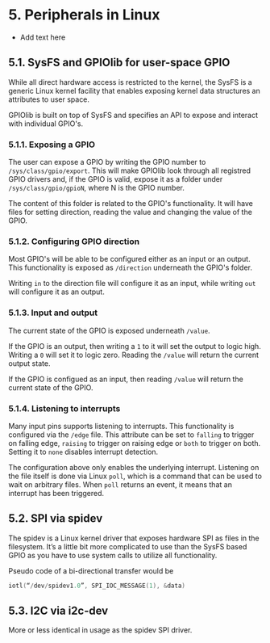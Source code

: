# 5. Peripherals in Linux

- Add text here

## 5.1. SysFS and GPIOlib for user-space GPIO
While all direct hardware access is restricted to the kernel, the SysFS is a generic Linux kernel facility that enables exposing kernel data structures an attributes to user space.

GPIOlib is built on top of SysFS and specifies an API to expose and interact with individual GPIO's.

### 5.1.1. Exposing a GPIO
The user can expose a GPIO by writing the GPIO number to `/sys/class/gpio/export`. This will make GPIOlib look through all registred GPIO drivers and, if the GPIO is valid, expose it as a folder under `/sys/class/gpio/gpioN`, where N is the GPIO number.

The content of this folder is related to the GPIO's functionality. It will have files for setting direction, reading the value and changing the value of the GPIO.

### 5.1.2. Configuring GPIO direction
Most GPIO's will be able to be configured either as an input or an output. This functionality is exposed as `/direction` underneath the GPIO's folder.

Writing `in` to the direction file will configure it as an input, while writing `out` will configure it as an output.

### 5.1.3. Input and output
The current state of the GPIO is exposed underneath `/value`. 

If the GPIO is an output, then writing a `1` to it will set the output to logic high. Writing a `0` will set it to logic zero. Reading the `/value` will return the current output state.

If the GPIO is configued as an input, then reading `/value` will return the current state of the GPIO. 

### 5.1.4. Listening to interrupts
Many input pins supports listening to interrupts. This functionality is configured via the `/edge` file. This attribute can be set to `falling` to trigger on falling edge, `raising` to trigger on raising edge or `both` to trigger on both. Setting it to `none` disables interrupt detection.

The configuration above only enables the underlying interrupt. Listening on the file itself is done via Linux `poll`, which is a command that can be used to wait on arbitrary files. When `poll` returns an event, it means that an interrupt has been triggered.

## 5.2. SPI via spidev
The spidev is a Linux kernel driver that exposes hardware SPI as files in the filesystem. It’s a little bit more complicated to use than the SysFS based GPIO as you have to use system calls to utilize all functionality.

Pseudo code of a bi-directional transfer would be

```c
iotl(“/dev/spidev1.0”, SPI_IOC_MESSAGE(1), &data)
```

## 5.3. I2C via i2c-dev
More or less identical in usage as the spidev SPI driver.